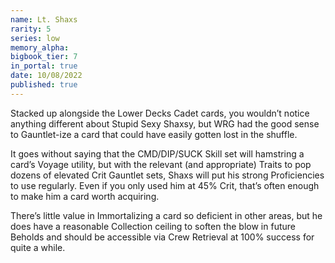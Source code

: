 ```yaml
---
name: Lt. Shaxs
rarity: 5
series: low
memory_alpha:
bigbook_tier: 7
in_portal: true
date: 10/08/2022
published: true
---
```


Stacked up alongside the Lower Decks Cadet cards, you wouldn’t notice anything different about Stupid Sexy Shaxsy, but WRG had the good sense to Gauntlet-ize a card that could have easily gotten lost in the shuffle.

It goes without saying that the CMD/DIP/SUCK Skill set will hamstring a card’s Voyage utility, but with the relevant (and appropriate) Traits to pop dozens of elevated Crit Gauntlet sets, Shaxs will put his strong Proficiencies to use regularly. Even if you only used him at 45% Crit, that’s often enough to make him a card worth acquiring.

There’s little value in Immortalizing a card so deficient in other areas, but he does have a reasonable Collection ceiling to soften the blow in future Beholds and should be accessible via Crew Retrieval at 100% success for quite a while.
